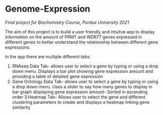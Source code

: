 # Genome-Expression
*Final project for Biochemistry Course, Purdue University 2021*

The aim of this project is to build a user friendly and intuitve app to display information on the amount of PRMT and WDR77 genes expressed in different genes to better understand the relationship between different gene expressions.

In the app there are multiple different tabs:
1. RNAseq Data Tab- allows user to select a gene by typing or using a drop down menu. Displays a bar plot showing gene expression amount and providing a table of detailed gene expression
2. Gene Ontology Data Tab- allows user to select a gene by typing or using a drop down menu. Uses a slider to say how many genes to display in bar graph displaying gene expression amount- Sorted in ascending order
3.Heatmap Tab- Allows user to select the gene and different clustering parameters to create and displays a heatmap linking gene similarity
 
